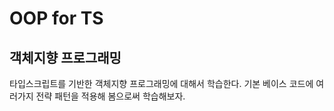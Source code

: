 # OOP for TS

## 객체지향 프로그래밍

타입스크립트를 기반한 객체지향 프로그래밍에 대해서 학습한다. 기본 베이스 코드에 여러가지 전략 패턴을 적용해 봄으로써 학습해보자.
